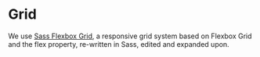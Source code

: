 # Grid

We use [Sass Flexbox Grid](http://sassflexboxgrid.com/), a responsive grid
system based on Flexbox Grid and the flex property, re-written in Sass, edited
and expanded upon.

